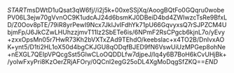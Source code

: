 $START$msDWtD1uQsat3qW6fj//i2j5k+00xeSSjXq/AoogBQtFo0GQqru0wobePV06L3ejw70gVvnOC9K1udcAJ24d6bsmKJ0DBeiD4bd4ZWIwzcTsRe9BfxLD/Z0Oov8pTE/79iR8yrPewI9Ncx7JklJvIFdhYk71pU66GqvyxsQ7rSJPZCM4UbjmFp/J6JkCZwLHUhzzjmvT11Iz2SbETe6is/6NPmF2RsCPgcb6kjnL7o/yEvy+zxxOpsMn05r7HwR73Kh2bVXTxZAd9TEhdO/keebslac+x4TO2B/DnIvxAOK+ynt5/D1ti2HL1oX50d4bgCKJGU8qODqfBJED9fN6VswUiUzMPGep8ohNe+nEXGL7QEIpVPQcgSst5GlwCLoOQDDLfw7djpeJ/Iq4y6B7BoH6kCvUHjBk+/yoIwFxyPri8KzOerZRjAFOry/0QCnl2egG25oDL4XgMoDqgSfZKQ==$END$